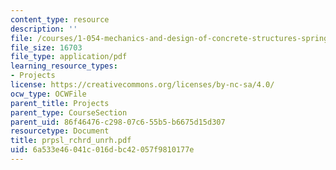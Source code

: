 ```yaml
---
content_type: resource
description: ''
file: /courses/1-054-mechanics-and-design-of-concrete-structures-spring-2004/6a533e46041c016dbc42057f9810177e_prpsl_rchrd_unrh.pdf
file_size: 16703
file_type: application/pdf
learning_resource_types:
- Projects
license: https://creativecommons.org/licenses/by-nc-sa/4.0/
ocw_type: OCWFile
parent_title: Projects
parent_type: CourseSection
parent_uid: 86f46476-c298-07c6-55b5-b6675d15d307
resourcetype: Document
title: prpsl_rchrd_unrh.pdf
uid: 6a533e46-041c-016d-bc42-057f9810177e
---
```

